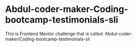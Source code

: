 # Abdul-coder-maker-Coding-bootcamp-testimonials-sli
This is Frontend Mentor challenge that is called: Abdul-coder-maker/Coding-bootcamp-testimonials-sli
